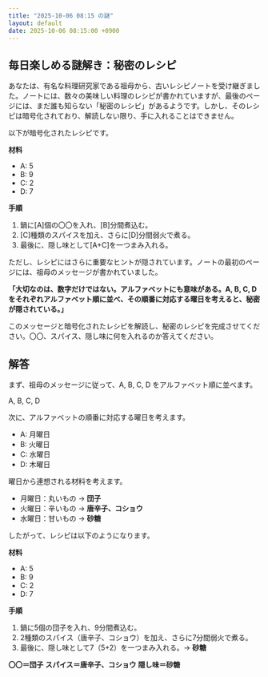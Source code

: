 ```yaml
---
title: "2025-10-06 08:15 の謎"
layout: default
date: 2025-10-06 08:15:00 +0900
---
```

## 毎日楽しめる謎解き：秘密のレシピ

あなたは、有名な料理研究家である祖母から、古いレシピノートを受け継ぎました。ノートには、数々の美味しい料理のレシピが書かれていますが、最後のページには、まだ誰も知らない「秘密のレシピ」があるようです。しかし、そのレシピは暗号化されており、解読しない限り、手に入れることはできません。

以下が暗号化されたレシピです。

**材料**

*   A: 5
*   B: 9
*   C: 2
*   D: 7

**手順**

1.  鍋に[A]個の〇〇を入れ、[B]分間煮込む。
2.  [C]種類のスパイスを加え、さらに[D]分間弱火で煮る。
3.  最後に、隠し味として[A+C]を一つまみ入れる。

ただし、レシピにはさらに重要なヒントが隠されています。ノートの最初のページには、祖母のメッセージが書かれていました。

**「大切なのは、数字だけではない。アルファベットにも意味がある。A, B, C, D をそれぞれアルファベット順に並べ、その順番に対応する曜日を考えると、秘密が隠されている。」**

このメッセージと暗号化されたレシピを解読し、秘密のレシピを完成させてください。〇〇、スパイス、隠し味に何を入れるのか答えてください。

## 解答

まず、祖母のメッセージに従って、A, B, C, D をアルファベット順に並べます。

A, B, C, D

次に、アルファベットの順番に対応する曜日を考えます。

*   A: 月曜日
*   B: 火曜日
*   C: 水曜日
*   D: 木曜日

曜日から連想される材料を考えます。

*   月曜日：丸いもの → **団子**
*   火曜日：辛いもの → **唐辛子、コショウ**
*   水曜日：甘いもの → **砂糖**

したがって、レシピは以下のようになります。

**材料**

*   A: 5
*   B: 9
*   C: 2
*   D: 7

**手順**

1.  鍋に5個の団子を入れ、9分間煮込む。
2.  2種類のスパイス（唐辛子、コショウ）を加え、さらに7分間弱火で煮る。
3.  最後に、隠し味として7（5+2）を一つまみ入れる。→ **砂糖**

**〇〇＝団子**
**スパイス＝唐辛子、コショウ**
**隠し味＝砂糖**
